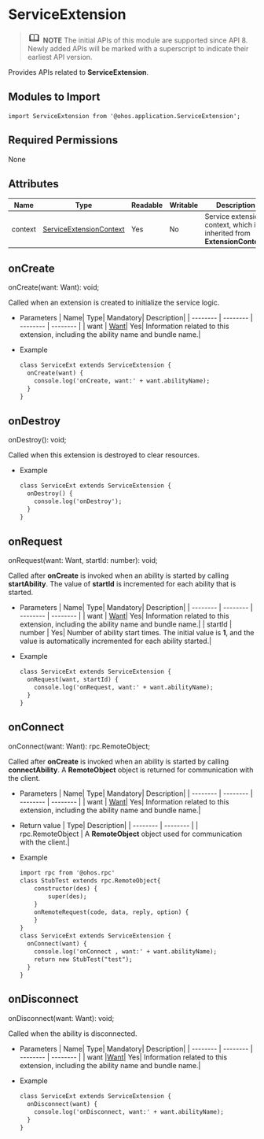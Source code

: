 # ServiceExtension

> ![icon-note.gif](public_sys-resources/icon-note.gif) **NOTE**
> The initial APIs of this module are supported since API 8. Newly added APIs will be marked with a superscript to indicate their earliest API version.


Provides APIs related to **ServiceExtension**.


## Modules to Import

```
import ServiceExtension from '@ohos.application.ServiceExtension';
```


## Required Permissions

None


## Attributes

| Name| Type| Readable| Writable| Description| 
| -------- | -------- | -------- | -------- | -------- |
| context | [ServiceExtensionContext](js-apis-service-extension-context.md)  | Yes| No| Service extension context, which is inherited from **ExtensionContext**.| 


## onCreate

onCreate(want: Want): void;

Called when an extension is created to initialize the service logic.

- Parameters
  | Name| Type| Mandatory| Description| 
  | -------- | -------- | -------- | -------- |
  | want |  [Want](js-apis-featureAbility.md#Want)| Yes| Information related to this extension, including the ability name and bundle name.| 

- Example
  ```
  class ServiceExt extends ServiceExtension {
    onCreate(want) {
      console.log('onCreate, want:' + want.abilityName);
    }
  }
  ```


## onDestroy

onDestroy(): void;

Called when this extension is destroyed to clear resources.

- Example
  ```
  class ServiceExt extends ServiceExtension {
    onDestroy() {
      console.log('onDestroy');
    }
  }
  ```


## onRequest

onRequest(want: Want, startId: number): void;

Called after **onCreate** is invoked when an ability is started by calling **startAbility**. The value of **startId** is incremented for each ability that is started.

- Parameters
  | Name| Type| Mandatory| Description| 
  | -------- | -------- | -------- | -------- |
  | want |  [Want](js-apis-featureAbility.md#Want)| Yes| Information related to this extension, including the ability name and bundle name.| 
  | startId | number | Yes| Number of ability start times. The initial value is **1**, and the value is automatically incremented for each ability started.| 

- Example
  ```
  class ServiceExt extends ServiceExtension {
    onRequest(want, startId) {
      console.log('onRequest, want:' + want.abilityName);
    }
  }
  ```


## onConnect

onConnect(want: Want): rpc.RemoteObject;

Called after **onCreate** is invoked when an ability is started by calling **connectAbility**. A **RemoteObject** object is returned for communication with the client.

- Parameters
  | Name| Type| Mandatory| Description| 
  | -------- | -------- | -------- | -------- |
  | want |  [Want](js-apis-featureAbility.md#Want)| Yes| Information related to this extension, including the ability name and bundle name.| 

- Return value
  | Type| Description| 
  | -------- | -------- |
  | rpc.RemoteObject | A **RemoteObject** object used for communication with the client.| 

- Example
  ```
  import rpc from '@ohos.rpc'
  class StubTest extends rpc.RemoteObject{
      constructor(des) {
          super(des);
      }
      onRemoteRequest(code, data, reply, option) {
      }
  }
  class ServiceExt extends ServiceExtension {
    onConnect(want) {
      console.log('onConnect , want:' + want.abilityName);
      return new StubTest("test");
    }
  }
  ```


## onDisconnect

onDisconnect(want: Want): void;

Called when the ability is disconnected.

- Parameters
  | Name| Type| Mandatory| Description| 
  | -------- | -------- | -------- | -------- |
  | want |[Want](js-apis-featureAbility.md#Want)| Yes| Information related to this extension, including the ability name and bundle name.| 

- Example
  ```
  class ServiceExt extends ServiceExtension {
    onDisconnect(want) {
      console.log('onDisconnect, want:' + want.abilityName);
    }
  }
  ```
